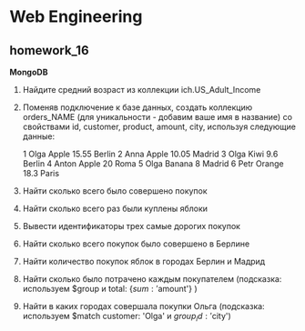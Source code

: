 # Web Engineering

## homework_16

**MongoDB**

1. Найдите средний возраст из коллекции ich.US_Adult_Income

2. Поменяв подключение к базе данных, создать коллекцию orders_NAME (для уникальности - добавим ваше имя в название) со свойствами id, customer, product, amount, city, используя следующие данные:

    1 Olga Apple 15.55 Berlin
    2 Anna Apple 10.05 Madrid
    3 Olga Kiwi 9.6 Berlin
    4 Anton Apple 20 Roma
    5 Olga Banana 8 Madrid
    6 Petr Orange 18.3 Paris

3. Найти сколько всего было совершено покупок

4. Найти сколько всего раз были куплены яблоки

5. Вывести идентификаторы трех самые дорогих покупок

6. Найти сколько всего покупок было совершено в Берлине

7. Найти количество покупок яблок в городах Берлин и Мадрид

8. Найти сколько было потрачено каждым покупателем
(подсказка: используем $group и total: {$sum: '$amount'} )

9. Найти в каких городах совершала покупки Ольга
(подсказка: используем $match customer: 'Olga' и $group _id: '$city')


